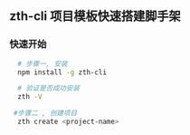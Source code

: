 ## zth-cli 项目模板快速搭建脚手架

### 快速开始

```bash
  # 步骤一, 安装
  npm install -g zth-cli

  # 验证是否成功安装
  zth -V
```

```bash
 #步骤二 , 创建项目
  zth create <project-name>
```
